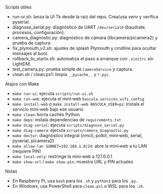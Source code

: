 Scripts útiles

- run-ui.sh: lanza la UI Tk desde la raíz del repo. Crea/usa venv y verifica pyserial.
- diagnose_serial.py: diagnóstico de UART `/dev/serial0` (baudrate, procesos, configuración).
- camera_diagnostic.py: diagnóstico de cámara (libcamera/picamera2) y prueba de captura.
- fix_plymouth_v2.sh: ajustes de splash Plymouth y cmdline para ocultar mensajes al boot.
- rollback_to_startx.sh: automatiza el paso a arranque con `.xinitrc` sin LightDM.
- test_camera.py: prueba simple de `CameraService` y captura.
- clean.sh / clean.ps1: limpia `__pycache__` y `*.pyc`.

Atajos con Make

- `make run-ui`: ejecuta `scripts/run-ui.sh`
- `make run-web`: ejecuta el mini‑web `bascula.services.wifi_config`
- `make install-web` o `make install-web BASCULA_USER=pi`: instala el servicio mini‑web bajo ese usuario
- `make clean`: borra cachés Python
- `make deps`: instala dependencias de `requirements.txt`
- `make diag-serial`: ejecuta `scripts/diagnose_serial.py`
- `make diag-camera`: ejecuta `scripts/camera_diagnostic.py`
- `make doctor`: diagnóstico integral (nmcli, polkit, mini‑web, serial, pyserial, picamera2)
- `make allow-lan SUBNET=192.168.1.0/24`: abre la mini‑web a tu LAN (requiere PIN)
- `make local-only`: restringe la mini‑web a 127.0.0.1
- `make show-url` / `make show-pin`: muestra URL y PIN actuales

Notas

- En Raspberry Pi, usa `bash` para los `.sh` y `python3` para los `.py`.
- En Windows, usa PowerShell para `clean.ps1` o WSL para los `.sh`.
